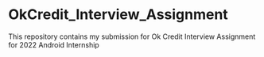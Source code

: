 # OkCredit_Interview_Assignment
This repository contains my submission for Ok Credit Interview Assignment for 2022 Android Internship 
